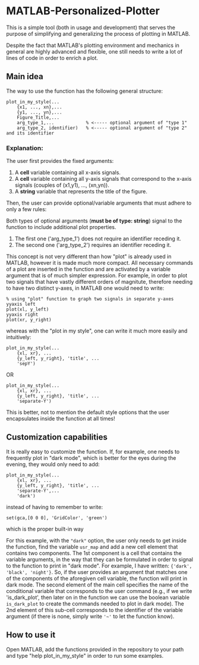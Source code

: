 # MATLAB-Personalized-Plotter

This is a simple tool (both in usage and development) that serves the purpose of simplifying and generalizing the process of plotting in MATLAB.

Despite the fact that MATLAB's plotting environment and mechanics in general are highly advanced and flexible, one still needs to write a lot of lines of code in order to enrich a plot. 

## Main idea

The way to use the function has the following general structure:

```
plot_in_my_style(...
    {x1, ..., xn},...
    {y1, ..., yn},...
    Figure_Title,...
    arg_type_1,...            % <----- optional argument of "type 1"
    arg_type_2, identifier)   % <----- optional argument of "type 2" and its identifier
```
### Explanation:

The user first provides the fixed arguments: 
1. A **cell** variable containing all x-axis signals.  
2. A **cell** variable containing all y-axis signals that correspond to the x-axis signals (couples of (x1,y1), ..., (xn,yn)).
3. A **string** variable that represents the title of the figure.

Then, the user can provide optional/variable arguments that must adhere to only a few rules:

Both types of optional arguments (**must be of type: string**) signal to the function to include additional plot properties. 

1. The first one ('arg_type_1') does not require an identifier receding it.
2. The second one ('arg_type_2') requires an identifier receding it.

This concept is not very different than how "plot" is already used in MATLAB, however it is made much more compact. All necessary commands of a plot are inserted in the function and are activated by a variable argument that is of much simpler expression.
For example, in order to plot two signals that have vastly different orders of magnitute, therefore needing to have two distinct y-axes, in MATLAB one would need to write:

```
% using "plot" function to graph two signals in separate y-axes 
yyaxis left
plot(xl, y_left)
yyaxis right
plot(xr, y_right)
```
whereas with the "plot in my style", one can write it much more easily and intuitively:

```
plot_in_my_style(...
    {xl, xr}, ...
    {y_left, y_right}, 'title', ...
    'sepY')
```    
OR
```
plot_in_my_style(...
    {xl, xr}, ...
    {y_left, y_right}, 'title', ...
    'separate-Y')
```
This is better, not to mention the default style options that the user encapsulates inside the function at all times!

## Customization capabilities

It is really easy to customize the function.
If, for example, one needs to frequently plot in "dark mode", which is better for the eyes during the evening, they would only need to add:

```
plot_in_my_style(...
    {xl, xr}, ...
    {y_left, y_right}, 'title', ...
    'separate-Y',...
    'dark')
```
instead of having to remember to write:

```set(gca,[0 0 0], 'GridColor', 'green')```

which is the proper built-in way

For this example, with the ```"dark"``` option, the user only needs to get inside the function, find the variable ```usr_map```  and add a new cell element that contains two components. The 1st component is a cell that contains the variable arguments, in the way that they can be formulated in order to signal to the function to print in "dark mode". For example, I have written: ```{'dark', 'black', 'night'}```. So, if the user provides an argument that matches one of the components of the aforegiven cell variable, the function will print in dark mode. The second element of the main cell specifies the name of the conditional variable that corresponds to the user command (e.g., if we write 'is_dark_plot', then later on in the function we can use the boolean variable ```is_dark_plot``` to create the commands needed to plot in dark mode). The 2nd element of this sub-cell corresponds to the identifier of the variable argument (if there is none, simply write ```'~'``` to let the function know).  

## How to use it

Open MATLAB, add the functions provided in the repository to your path and type "help plot_in_my_style" in order to run some examples.

